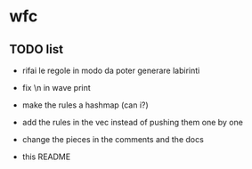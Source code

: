 # wfc

## TODO list

- rifai le regole in modo da poter generare labirinti

- fix \n in wave print

- make the rules a hashmap (can i?)
- add the rules in the vec instead of pushing them one by one

- change the pieces in the comments and the docs

- this README
